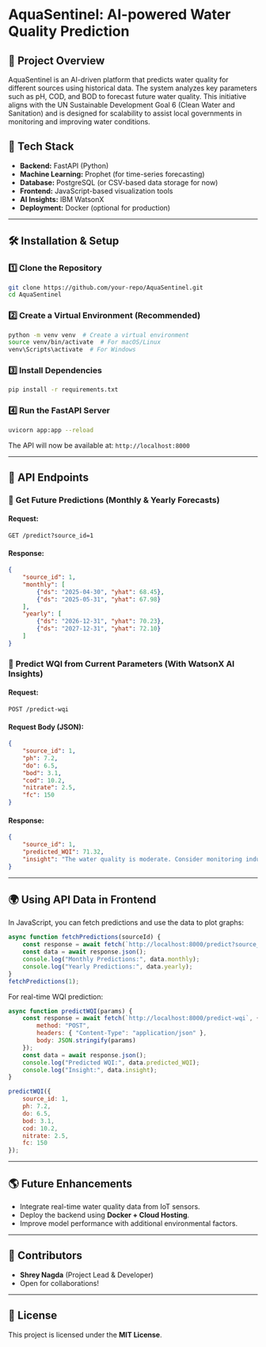 # AquaSentinel: AI-powered Water Quality Prediction

## 🌊 Project Overview
AquaSentinel is an AI-driven platform that predicts water quality for different sources using historical data. The system analyzes key parameters such as pH, COD, and BOD to forecast future water quality. This initiative aligns with the UN Sustainable Development Goal 6 (Clean Water and Sanitation) and is designed for scalability to assist local governments in monitoring and improving water conditions.

## 🚀 Tech Stack
- **Backend:** FastAPI (Python)
- **Machine Learning:** Prophet (for time-series forecasting)
- **Database:** PostgreSQL (or CSV-based data storage for now)
- **Frontend:** JavaScript-based visualization tools
- **AI Insights:** IBM WatsonX
- **Deployment:** Docker (optional for production)

---

## 🛠️ Installation & Setup

### 1️⃣ **Clone the Repository**
```bash
git clone https://github.com/your-repo/AquaSentinel.git
cd AquaSentinel
```

### 2️⃣ **Create a Virtual Environment** (Recommended)
```bash
python -m venv venv  # Create a virtual environment
source venv/bin/activate  # For macOS/Linux
venv\Scripts\activate  # For Windows
```

### 3️⃣ **Install Dependencies**
```bash
pip install -r requirements.txt
```

### 4️⃣ **Run the FastAPI Server**
```bash
uvicorn app:app --reload
```
The API will now be available at: `http://localhost:8000`

---

## 💼 API Endpoints

### 🔹 **Get Future Predictions** (Monthly & Yearly Forecasts)
#### Request:
```http
GET /predict?source_id=1
```
#### Response:
```json
{
    "source_id": 1,
    "monthly": [
        {"ds": "2025-04-30", "yhat": 68.45},
        {"ds": "2025-05-31", "yhat": 67.98}
    ],
    "yearly": [
        {"ds": "2026-12-31", "yhat": 70.23},
        {"ds": "2027-12-31", "yhat": 72.10}
    ]
}
```

### 🔹 **Predict WQI from Current Parameters** (With WatsonX AI Insights)
#### Request:
```http
POST /predict-wqi
```
#### Request Body (JSON):
```json
{
    "source_id": 1,
    "ph": 7.2,
    "do": 6.5,
    "bod": 3.1,
    "cod": 10.2,
    "nitrate": 2.5,
    "fc": 150
}
```
#### Response:
```json
{
    "source_id": 1,
    "predicted_WQI": 71.32,
    "insight": "The water quality is moderate. Consider monitoring industrial waste discharge."
}
```

---

## 🌍 Using API Data in Frontend
In JavaScript, you can fetch predictions and use the data to plot graphs:
```javascript
async function fetchPredictions(sourceId) {
    const response = await fetch(`http://localhost:8000/predict?source_id=${sourceId}`);
    const data = await response.json();
    console.log("Monthly Predictions:", data.monthly);
    console.log("Yearly Predictions:", data.yearly);
}
fetchPredictions(1);
```

For real-time WQI prediction:
```javascript
async function predictWQI(params) {
    const response = await fetch(`http://localhost:8000/predict-wqi`, {
        method: "POST",
        headers: { "Content-Type": "application/json" },
        body: JSON.stringify(params)
    });
    const data = await response.json();
    console.log("Predicted WQI:", data.predicted_WQI);
    console.log("Insight:", data.insight);
}

predictWQI({
    source_id: 1,
    ph: 7.2,
    do: 6.5,
    bod: 3.1,
    cod: 10.2,
    nitrate: 2.5,
    fc: 150
});
```

---

## 🌎 Future Enhancements
- Integrate real-time water quality data from IoT sensors.
- Deploy the backend using **Docker + Cloud Hosting**.
- Improve model performance with additional environmental factors.

---

## 🤝 Contributors
- **Shrey Nagda** (Project Lead & Developer)
- Open for collaborations!

---

## 🐝 License
This project is licensed under the **MIT License**.
